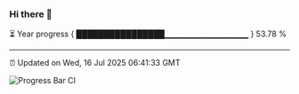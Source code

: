 ### Hi there 👋

⏳ Year progress { ████████████████▁▁▁▁▁▁▁▁▁▁▁▁▁▁ } 53.78 %

---

⏰ Updated on Wed, 16 Jul 2025 06:41:33 GMT

![Progress Bar CI](https://github.com/DhruviPatel157/GitHub-Actions-Demo/workflows/Progress%20Bar%20CI/badge.svg)
